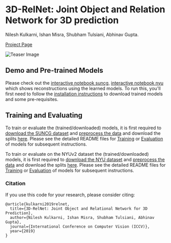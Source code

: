 # 3D-RelNet: Joint Object and Relation Network for 3D prediction
Nilesh Kulkarni, Ishan Misra, Shubham Tulsiani, Abhinav Gupta.

[Project Page](https://nileshkulkarni.github.io/relative3d/)

![Teaser Image](https://nileshkulkarni.github.io/relative3d/resources/images/teaser.png)

## Demo and Pre-trained Models

Please check out the [interactive notebook suncg](demo/demo_suncg.ipynb), [interactive notebook nyu](demo/demo_nyu.ipynb) which shows reconstructions using the learned models. To run this, you'll first need to follow the [installation instructions](docs/installation.md) to download trained models and some pre-requisites.

## Training and Evaluating
To train or evaluate the (trained/downloaded) models, it is first required to [download the SUNCG dataset](https://github.com/shubhtuls/factored3d/blob/master/docs/suncg_data.md) and [preprocess the data](https://github.com/shubhtuls/factored3d/blob/master/docs/preprocessing.md) and download the splits [here](https://www.dropbox.com/s/tomlyczen5ktyva/suncg_splits.tar.gz?dl=0). Please see the detailed README files for [Training](docs/training.md) or [Evaluation](docs/evaluation.md) of models for subsequent instructions.

To train or evaluate on the NYUv2 dataset the (trained/downloaded) models, it is first required to [download the NYU dataset](https://cs.nyu.edu/~silberman/datasets/nyu_depth_v2.html) and [preprocess the data](docs/preprocess_nyu.md) and download the splits [here](https://www.dropbox.com/s/mhvu39z1rhqmfox/nyu_splits.tar.gz?dl=0). Please see the detailed README files for [Training](docs/training.md) or [Evaluation](docs/evaluation.md) of models for subsequent instructions.
### Citation
If you use this code for your research, please consider citing:
```
@article{kulkarni2019relnet,
  title={3D-RelNet: Joint Object and Relational Network for 3D Prediction},
  author={Nilesh Kulkarni, Ishan Misra, Shubham Tulsiani, Abhinav Gupta},
  journal={International Conference on Computer Vision (ICCV)},
  year={2019}
}
```
